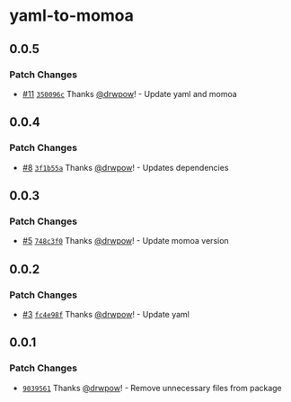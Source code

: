 # yaml-to-momoa

## 0.0.5

### Patch Changes

- [#11](https://github.com/drwpow/yaml-to-momoa/pull/11) [`350096c`](https://github.com/drwpow/yaml-to-momoa/commit/350096ca11533c51da7c8bba6b4eaac6b3798f7f) Thanks [@drwpow](https://github.com/drwpow)! - Update yaml and momoa

## 0.0.4

### Patch Changes

- [#8](https://github.com/drwpow/yaml-to-momoa/pull/8) [`3f1b55a`](https://github.com/drwpow/yaml-to-momoa/commit/3f1b55a51ea9f420f05d2257f56b738d5c1aecd5) Thanks [@drwpow](https://github.com/drwpow)! - Updates dependencies

## 0.0.3

### Patch Changes

- [#5](https://github.com/drwpow/yaml-to-momoa/pull/5) [`748c3f0`](https://github.com/drwpow/yaml-to-momoa/commit/748c3f093cc9e3cf0f1ac757f19b15cf152330fb) Thanks [@drwpow](https://github.com/drwpow)! - Update momoa version

## 0.0.2

### Patch Changes

- [#3](https://github.com/drwpow/yaml-to-momoa/pull/3) [`fc4e98f`](https://github.com/drwpow/yaml-to-momoa/commit/fc4e98ffaea743cf088f5cb5606f45ed4e362c00) Thanks [@drwpow](https://github.com/drwpow)! - Update yaml

## 0.0.1

### Patch Changes

- [`9039561`](https://github.com/drwpow/yaml-to-momoa/commit/903956113f83ec98710cb4189fe2e9fddadced02) Thanks [@drwpow](https://github.com/drwpow)! - Remove unnecessary files from package
